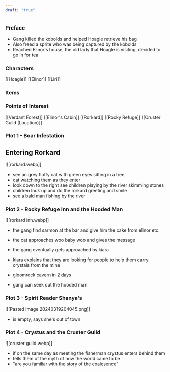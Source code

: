 ```yaml
---
draft: "true"
---
```

### Preface
- Gang killed the kobolds and helped Hoagle retrieve his bag
- Also freed a sprite who was being captured by the kobolds
- Reached Elinor's house, the old lady that Hoagle is visiting, decided to go in for tea
### Characters
[[Hoagle]]
[[Elinor]]
[[Liri]]
### Items

### Points of Interest
[[Verdant Forest]]
[[Elinor's Cabin]]
[[Rorkard]]
[[Rocky Refuge]]
[[Cruster Guild (Location)]]

### Plot 1 - Boar Infestation

## Entering Rorkard
![[rorkard.webp]]
- see an grey fluffy cat with green eyes sitting in a tree
- cat watching them as they enter
- look down to the right see children playing by the river skimming stones
- children look up and do the rorkard greeting and smile
- see a bald man fishing by the river
### Plot 2 - Rocky Refuge Inn and the Hooded Man
![[rorkard inn.webp]]
- the gang find sarmon at the bar and give him the cake from elinor etc.
- the cat approaches woo baby woo and gives the message

- the gang eventually gets approached by kiara
- kiara explains that they are looking for people to help them carry crystals from the mine
- gloomrock cavern in 2 days

- gang can seek out the hooded man
### Plot 3 - Spirit Reader Shanya's
![[Pasted image 20240319204045.png]]
- is empty, says she's out of town
### Plot 4 - Crystus and the Cruster Guild
![[cruster guild.webp]]
- if on the same day as meeting the fisherman crystus enters behind them
- tells them of the myth of how the world came to be
- "are you familiar with the story of the coalesence"